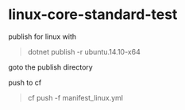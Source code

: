 # linux-core-standard-test

publish for linux with

> dotnet publish -r ubuntu.14.10-x64

goto the publish directory

push to cf 


> cf push -f manifest_linux.yml
